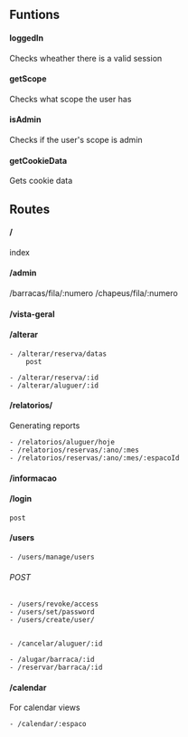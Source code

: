 ## Funtions

#### loggedIn

Checks wheather there is a valid session 

#### getScope 

Checks what scope the user has

#### isAdmin 

Checks if the user's scope is admin

#### getCookieData

Gets cookie data


## Routes

#### / 
 index

#### /admin


/barracas/fila/:numero
/chapeus/fila/:numero

#### /vista-geral


#### /alterar
	- /alterar/reserva/datas
		post

	- /alterar/reserva/:id
	- /alterar/aluguer/:id

#### /relatorios/
Generating reports

	- /relatorios/aluguer/hoje
	- /relatorios/reservas/:ano/:mes
	- /relatorios/reservas/:ano/:mes/:espacoId

#### /informacao


#### /login
	post

#### /users	
	- /users/manage/users

###### POST
	- /users/revoke/access
	- /users/set/password
	- /users/create/user/


	- /cancelar/aluguer/:id

	- /alugar/barraca/:id
	- /reservar/barraca/:id

#### /calendar
For calendar views

	- /calendar/:espaco

